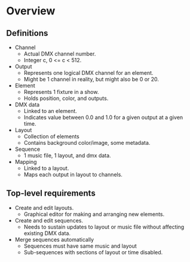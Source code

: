 # Overview

## Definitions

- Channel
  - Actual DMX channel number.
  - Integer c, 0 <= c < 512.
- Output
  - Represents one logical DMX channel for an element.
  - Might be 1 channel in reality, but might also be 0 or 20.
- Element
  - Represents 1 fixture in a show.
  - Holds position, color, and outputs.
- DMX data
  - Linked to an element.
  - Indicates value between 0.0 and 1.0 for a given output at a given time.
- Layout
  - Collection of elements
  - Contains background color/image, some metadata.
- Sequence
  - 1 music file, 1 layout, and dmx data.
- Mapping
  - Linked to a layout.
  - Maps each output in layout to channels.


## Top-level requirements

- Create and edit layouts.
  - Graphical editor for making and arranging new elements.
- Create and edit sequences.
  - Needs to sustain updates to layout or music file without affecting
    existing DMX data.
- Merge sequences automatically
  - Sequences must have same music and layout
  - Sub-sequences with sections of layout or time disabled.